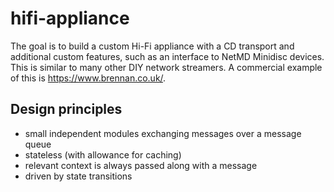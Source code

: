 # hifi-appliance

The goal is to build a custom Hi-Fi appliance with a CD transport and additional custom features, such as an interface to NetMD Minidisc devices. This is similar to many other DIY network streamers. A commercial example of this is https://www.brennan.co.uk/.

## Design principles

 - small independent modules exchanging messages over a message queue
 - stateless (with allowance for caching)
 - relevant context is always passed along with a message
 - driven by state transitions
